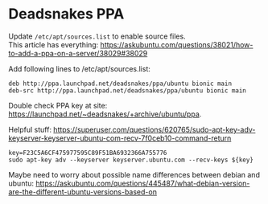
# Deadsnakes PPA

Update `/etc/apt/sources.list` to enable source files.  
This article has everything:
https://askubuntu.com/questions/38021/how-to-add-a-ppa-on-a-server/38029#38029


Add following lines to /etc/apt/sources.list:

    deb http://ppa.launchpad.net/deadsnakes/ppa/ubuntu bionic main
    deb-src http://ppa.launchpad.net/deadsnakes/ppa/ubuntu bionic main

Double check PPA key at site: https://launchpad.net/~deadsnakes/+archive/ubuntu/ppa.

Helpful stuff: https://superuser.com/questions/620765/sudo-apt-key-adv-keyserver-keyserver-ubuntu-com-recv-7f0ceb10-command-return

    key=F23C5A6CF475977595C89F51BA6932366A755776
    sudo apt-key adv --keyserver keyserver.ubuntu.com --recv-keys ${key}
    
    
    
Maybe need to worry about possible name differences between debian and ubuntu: https://askubuntu.com/questions/445487/what-debian-version-are-the-different-ubuntu-versions-based-on


